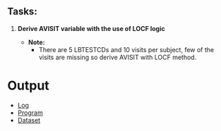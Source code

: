 ## Tasks:

1. **Derive AVISIT variable with the use of LOCF logic**

   - **Note:**
     - There are 5 LBTESTCDs and 10 visits per subject, few of the visits are missing so derive AVISIT with LOCF method.

# Output
- [Log]()
- [Program]()
- [Dataset]()
